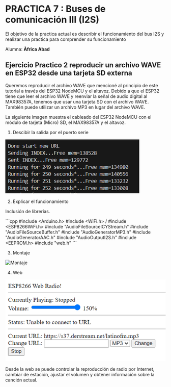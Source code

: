 # PRACTICA 7 :  Buses de comunicación III (I2S)  

El objetivo de la practica actual es describir el funcionamiento del bus I2S y realizar una practica para comprender su  funcionamiento 

Alumna: **Àfrica Abad**


## Ejercicio Practico 2  reproducir un archivo WAVE en ESP32 desde una tarjeta SD externa

Queremos reproducir el archivo WAVE que mencioné al principio de este tutorial a través del ESP32 NodeMCU y el altavoz. Debido a que el ESP32 tiene que leer el archivo WAVE y reenviar la señal de audio digital al MAX98357A, tenemos que usar una tarjeta SD con el archivo WAVE. También puede utilizar un archivo MP3 en lugar del archivo WAVE.

La siguiente imagen muestra el cableado del ESP32 NodeMCU con el módulo de tarjeta (Micro) SD, el MAX98357A y el altavoz. 


1. Descibir la salida por el puerto serie 

![Salida por el puerto serie](running.png)


2. Explicar el funcionamiento

Inclusión de librerías.

  ´´´cpp
  #include <Arduino.h>
  #include <WiFi.h> / #include <ESP8266WiFi.h>
  #include "AudioFileSourceICYStream.h"
  #include "AudioFileSourceBuffer.h"
  #include "AudioGeneratorMP3.h"
  #include "AudioGeneratorAAC.h"
  #include "AudioOutputI2S.h"
  #include <EEPROM.h>
  #include "web.h"
  ´´´
    

3. Montaje

![Montaje](ejercicio2.png)

4. Web

![Web](web.png)

Desde la web se puede controlar la reproducción de radio por Internet, cambiar de estación, ajustar el volumen y obtener información sobre la canción actual.









